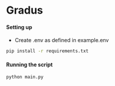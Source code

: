 # Gradus

#### Setting up
- Create .env as defined in example.env
```bash
pip install -r requirements.txt
```
####

#### Running the script
```bash
python main.py
```
####
